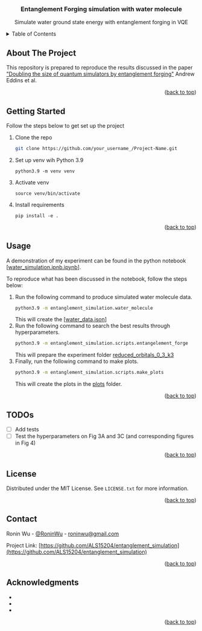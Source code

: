 <!-- Improved compatibility of back to top link: See: https://github.com/othneildrew/Best-README-Template/pull/73 -->
<a name="readme-top"></a>
<!--
*** Thanks for checking out the Best-README-Template. If you have a suggestion
*** that would make this better, please fork the repo and create a pull request
*** or simply open an issue with the tag "enhancement".
*** Don't forget to give the project a star!
*** Thanks again! Now go create something AMAZING! :D
-->



<!-- PROJECT SHIELDS -->
<!--
*** I'm using markdown "reference style" links for readability.
*** Reference links are enclosed in brackets [ ] instead of parentheses ( ).
*** See the bottom of this document for the declaration of the reference variables
*** for contributors-url, forks-url, etc. This is an optional, concise syntax you may use.
*** https://www.markdownguide.org/basic-syntax/#reference-style-links
-->

[//]: # ([![Contributors][contributors-shield]][contributors-url])

[//]: # ([![Forks][forks-shield]][forks-url])

[//]: # ([![Stargazers][stars-shield]][stars-url])

[//]: # ([![Issues][issues-shield]][issues-url])

[//]: # ([![MIT License][license-shield]][license-url])

[//]: # ([![LinkedIn][linkedin-shield]][linkedin-url])



<!-- PROJECT LOGO -->
<h3 align="center">Entanglement Forging simulation with water molecule</h3>
  <p align="center">
    Simulate water ground state energy with entanglement forging in VQE
  </p>



<!-- TABLE OF CONTENTS -->
<details>
  <summary>Table of Contents</summary>
  <ol>
    <li><a href="#about-the-project">About The Project</a></li>
    <li><a href="#getting-started">Getting Started</a></li>
    <li><a href="#usage">Usage</a></li>
    <li><a href="#todos">TODOs</a></li>
    <li><a href="#license">License</a></li>
    <li><a href="#contact">Contact</a></li>
    <li><a href="#acknowledgments">Acknowledgments</a></li>
  </ol>
</details>



<!-- ABOUT THE PROJECT -->
## About The Project

This repository is prepared to reproduce the results discussed in the paper ["Doubling the size of quantum simulators by entanglement forging"](https://arxiv.org/pdf/2104.10220.pdf) Andrew Eddins et al. 

<p align="right">(<a href="#readme-top">back to top</a>)</p>


<!-- GETTING STARTED -->
## Getting Started
Follow the steps below to get set up the project
1. Clone the repo
   ```sh
   git clone https://github.com/your_username_/Project-Name.git
   ```
2. Set up venv wih Python 3.9
   ```
   python3.9 -m venv venv
   ```
3. Activate venv
   ```
   source venv/bin/activate
   ```
4. Install requirements
   ```
   pip install -e .
   ```

<p align="right">(<a href="#readme-top">back to top</a>)</p>



<!-- USAGE EXAMPLES -->
## Usage

A demonstration of my experiment can be found in the python notebook [[water_simulation.ipnb.ipynb](notebooks%2Fwater_simulation.ipnb.ipynb)].

To reproduce what has been discussed in the notebook, follow the steps below:

1. Run the following command to produce simulated water molecule data.
   ```sh
   python3.9 -m entanglement_simulation.water_molecule
   ```
   This will create the [[water_data.json](entanglement_simulation%2Fdata%2Fwater_data.json)]
2. Run the following command to search the best results through hyperparameters.
   ```sh
   python3.9 -m entanglement_simulation.scripts.entangelement_forge
   ```
   This will prepare the experiment folder [reduced_orbitals_0_3_k3](experiments%2Freduced_orbitals_0_3_k3)
3. Finally, run the following command to make plots.
   ```sh
   python3.9 -m entanglement_simulation.scripts.make_plots
   ```
   This will create the plots in the [plots](experiments%2Freduced_orbitals_0_3_k3%2Fplots) folder.

<p align="right">(<a href="#readme-top">back to top</a>)</p>



<!-- TODOS -->
## TODOs

- [ ] Add tests
- [ ] Test the hyperparameters on Fig 3A and 3C (and corresponding figures in Fig 4)

<p align="right">(<a href="#readme-top">back to top</a>)</p>


<!-- LICENSE -->
## License

Distributed under the MIT License. See `LICENSE.txt` for more information.

<p align="right">(<a href="#readme-top">back to top</a>)</p>



<!-- CONTACT -->
## Contact

Ronin Wu - [@RoninWu](https://twitter.com/RoninWu) - roninwu@gmail.com

Project Link: [https://github.com/ALS15204/entanglement_simulation](https://github.com/ALS15204/entanglement_simulation)

<p align="right">(<a href="#readme-top">back to top</a>)</p>



<!-- ACKNOWLEDGMENTS -->
## Acknowledgments

* []()
* []()
* []()

<p align="right">(<a href="#readme-top">back to top</a>)</p>



<!-- MARKDOWN LINKS & IMAGES -->
<!-- https://www.markdownguide.org/basic-syntax/#reference-style-links -->
[contributors-shield]: https://img.shields.io/github/contributors/github_username/repo_name.svg?style=for-the-badge
[contributors-url]: https://github.com/github_username/repo_name/graphs/contributors
[forks-shield]: https://img.shields.io/github/forks/github_username/repo_name.svg?style=for-the-badge
[forks-url]: https://github.com/github_username/repo_name/network/members
[stars-shield]: https://img.shields.io/github/stars/github_username/repo_name.svg?style=for-the-badge
[stars-url]: https://github.com/github_username/repo_name/stargazers
[issues-shield]: https://img.shields.io/github/issues/github_username/repo_name.svg?style=for-the-badge
[issues-url]: https://github.com/github_username/repo_name/issues
[license-shield]: https://img.shields.io/github/license/github_username/repo_name.svg?style=for-the-badge
[license-url]: https://github.com/github_username/repo_name/blob/master/LICENSE.txt
[linkedin-shield]: https://img.shields.io/badge/-LinkedIn-black.svg?style=for-the-badge&logo=linkedin&colorB=555
[linkedin-url]: https://linkedin.com/in/linkedin_username
[product-screenshot]: images/screenshot.png
[Next.js]: https://img.shields.io/badge/next.js-000000?style=for-the-badge&logo=nextdotjs&logoColor=white
[Next-url]: https://nextjs.org/
[React.js]: https://img.shields.io/badge/React-20232A?style=for-the-badge&logo=react&logoColor=61DAFB
[React-url]: https://reactjs.org/
[Vue.js]: https://img.shields.io/badge/Vue.js-35495E?style=for-the-badge&logo=vuedotjs&logoColor=4FC08D
[Vue-url]: https://vuejs.org/
[Angular.io]: https://img.shields.io/badge/Angular-DD0031?style=for-the-badge&logo=angular&logoColor=white
[Angular-url]: https://angular.io/
[Svelte.dev]: https://img.shields.io/badge/Svelte-4A4A55?style=for-the-badge&logo=svelte&logoColor=FF3E00
[Svelte-url]: https://svelte.dev/
[Laravel.com]: https://img.shields.io/badge/Laravel-FF2D20?style=for-the-badge&logo=laravel&logoColor=white
[Laravel-url]: https://laravel.com
[Bootstrap.com]: https://img.shields.io/badge/Bootstrap-563D7C?style=for-the-badge&logo=bootstrap&logoColor=white
[Bootstrap-url]: https://getbootstrap.com
[JQuery.com]: https://img.shields.io/badge/jQuery-0769AD?style=for-the-badge&logo=jquery&logoColor=white
[JQuery-url]: https://jquery.com 
